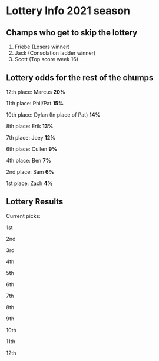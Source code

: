 # Lottery Info 2021 season

## Champs who get to skip the lottery
1. Friebe (Losers winner)
2. Jack (Consolation ladder winner)
3. Scott (Top score week 16)

## Lottery odds for the rest of the chumps

12th place: Marcus **20%**

11th place: Phil/Pat **15%**

10th place: Dylan (In place of Pat) **14%**

8th place: Erik **13%**

7th place: Joey **12%**

6th place: Cullen **9%**

4th place: Ben **7%**

2nd place: Sam **6%**

1st place: Zach **4%**

## Lottery Results
Current picks:

1st 

2nd 

3rd 

4th 

5th 

6th 

7th 

8th 

9th 

10th 

11th 

12th 

